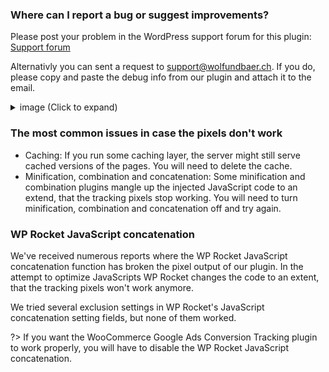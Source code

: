 ### Where can I report a bug or suggest improvements?

Please post your problem in the WordPress support forum for this plugin: [Support forum](https://wordpress.org/support/plugin/woocommerce-google-adwords-conversion-tracking-tag)

Alternativly you can sent a request to [support@wolfundbaer.ch](mailto:support@wolfundbaer.ch). If you do, please copy and paste the debug info from our plugin and attach it to the email. 

<details>
<summary>image (Click to expand)</summary>

![Copy the debug info](_media/copy-debug-info.png)
</details>

### The most common issues in case the pixels don't work

- Caching: If you run some caching layer, the server might still serve cached versions of the pages. You will need to delete the cache.
- Minification, combination and concatenation: Some minification and combination plugins mangle up the injected JavaScript code to an extend, that the tracking pixels stop working. You will need to turn minification, combination and concatenation off and try again. 


### WP Rocket JavaScript concatenation

We've received numerous reports where the WP Rocket JavaScript concatenation function has broken the pixel output of our plugin. In the attempt to optimize JavaScripts WP Rocket changes the code to an extent, that the tracking pixels won't work anymore. 
 
We tried several exclusion settings in WP Rocket's JavaScript concatenation setting fields, but none of them worked. 
 
?> If you want the WooCommerce Google Ads Conversion Tracking plugin to work properly, you will have to disable the WP Rocket JavaScript concatenation.